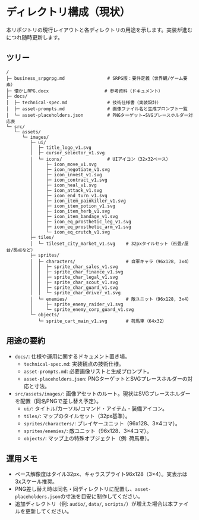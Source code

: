 # ディレクトリ構成（現状）

本リポジトリの現行レイアウトと各ディレクトリの用途を示します。実装が進むにつれ随時更新します。

## ツリー

```
/  
├─ business_srpgrpg.md                # SRPG版：要件定義（世界観/ゲーム要素）
├─ 懐かしRPG.docx                     # 参考資料（ドキュメント）
├─ docs/
│  ├─ technical-spec.md               # 技術仕様書（実装設計）
│  ├─ asset-prompts.md                # 画像ファイル名と生成プロンプト一覧
│  └─ asset-placeholders.json         # PNGターゲット↔SVGプレースホルダー対応表
└─ src/
   └─ assets/
      └─ images/
         ├─ ui/
         │  ├─ title_logo_v1.svg
         │  ├─ cursor_selector_v1.svg
         │  └─ icons/                 # UIアイコン（32x32ベース）
         │     ├─ icon_move_v1.svg
         │     ├─ icon_negotiate_v1.svg
         │     ├─ icon_invest_v1.svg
         │     ├─ icon_contract_v1.svg
         │     ├─ icon_heal_v1.svg
         │     ├─ icon_attack_v1.svg
         │     ├─ icon_end_turn_v1.svg
         │     ├─ icon_item_painkiller_v1.svg
         │     ├─ icon_item_potion_v1.svg
         │     ├─ icon_item_herb_v1.svg
         │     ├─ icon_item_bandage_v1.svg
         │     ├─ icon_eq_prosthetic_leg_v1.svg
         │     ├─ icon_eq_prosthetic_arm_v1.svg
         │     └─ icon_eq_crutch_v1.svg
         ├─ tiles/
         │  └─ tileset_city_market_v1.svg    # 32pxタイルセット（石畳/屋台/拠点など）
         ├─ sprites/
         │  ├─ characters/                   # 自軍キャラ（96x128, 3x4）
         │  │  ├─ sprite_char_sales_v1.svg
         │  │  ├─ sprite_char_finance_v1.svg
         │  │  ├─ sprite_char_legal_v1.svg
         │  │  ├─ sprite_char_scout_v1.svg
         │  │  ├─ sprite_char_guard_v1.svg
         │  │  └─ sprite_char_driver_v1.svg
         │  └─ enemies/                      # 敵ユニット（96x128, 3x4）
         │     ├─ sprite_enemy_raider_v1.svg
         │     └─ sprite_enemy_corp_guard_v1.svg
         └─ objects/
            └─ sprite_cart_main_v1.svg       # 荷馬車（64x32）
```

## 用途の要約
- `docs/`: 仕様や運用に関するドキュメント置き場。
  - `technical-spec.md`: 実装観点の技術仕様。
  - `asset-prompts.md`: 必要画像リストと生成プロンプト。
  - `asset-placeholders.json`: PNGターゲットとSVGプレースホルダーの対応と寸法。
- `src/assets/images/`: 画像アセットのルート。現状はSVGプレースホルダーを配置（同名PNGで差し替え予定）。
  - `ui/`: タイトル/カーソル/コマンド・アイテム・装備アイコン。
  - `tiles/`: マップのタイルセット（32px基準）。
  - `sprites/characters/`: プレイヤーユニット（96x128、3×4コマ）。
  - `sprites/enemies/`: 敵ユニット（96x128、3×4コマ）。
  - `objects/`: マップ上の特殊オブジェクト（例: 荷馬車）。

## 運用メモ
- ベース解像度はタイル32px、キャラスプライト96x128（3×4）。実表示は3xスケール推奨。
- PNG差し替え時は同名・同ディレクトリに配置し、`asset-placeholders.json`の寸法を目安に制作してください。
- 追加ディレクトリ（例: `audio/`, `data/`, `scripts/`）が増えた場合は本ファイルを更新してください。
